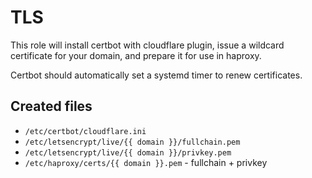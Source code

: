 # TLS

This role will install certbot with cloudflare plugin,
issue a wildcard certificate for your domain, and prepare it for use in haproxy.

Certbot should automatically set a systemd timer to renew certificates.

## Created files

- `/etc/certbot/cloudflare.ini`
- `/etc/letsencrypt/live/{{ domain }}/fullchain.pem`
- `/etc/letsencrypt/live/{{ domain }}/privkey.pem`
- `/etc/haproxy/certs/{{ domain }}.pem` - fullchain + privkey
